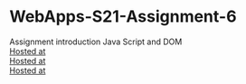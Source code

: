 # WebApps-S21-Assignment-6
Assignment introduction Java Script and DOM<br>
[Hosted at](https://44-563-web-apps-s21.github.io/webapps-s21-assignment-6-Rasagna0409/hidden.html)<br>
[Hosted at](https://44-563-web-apps-s21.github.io/webapps-s21-assignment-6-Rasagna0409/arithemetic.html)<br>
[Hosted at](https://44-563-web-apps-s21.github.io/webapps-s21-assignment-6-Rasagna0409/bear.html)<br>
